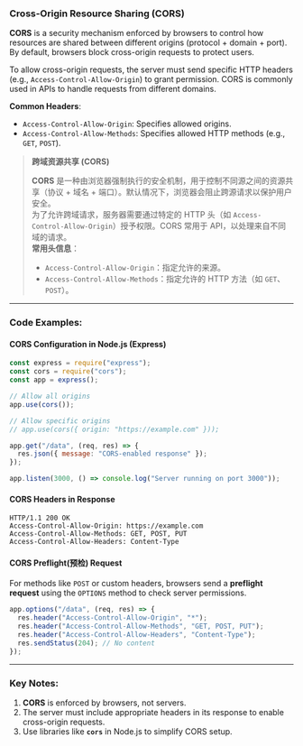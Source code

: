 ### Cross-Origin Resource Sharing (CORS)

<audio src="C:\Users\10691\Downloads\CORS is a secur.mp3"></audio>

**CORS** is a security mechanism enforced by browsers to control how resources are shared between different origins (protocol + domain + port). By default, browsers block cross-origin requests to protect users. 

To allow cross-origin requests, the server must send specific HTTP headers (e.g., `Access-Control-Allow-Origin`) to grant permission. CORS is commonly used in APIs to handle requests from different domains.

**Common Headers**:  

- `Access-Control-Allow-Origin`: Specifies allowed origins.  
- `Access-Control-Allow-Methods`: Specifies allowed HTTP methods (e.g., `GET`, `POST`).  

> **跨域资源共享 (CORS)**  
>
> <audio src="C:\Users\10691\Downloads\CORS 是一种由浏览器强制执.mp3"></audio>
>
> **CORS** 是一种由浏览器强制执行的安全机制，用于控制不同源之间的资源共享（协议 + 域名 + 端口）。默认情况下，浏览器会阻止跨源请求以保护用户安全。  
> 为了允许跨域请求，服务器需要通过特定的 HTTP 头（如 `Access-Control-Allow-Origin`）授予权限。CORS 常用于 API，以处理来自不同域的请求。  
> **常用头信息**：  
>
> - `Access-Control-Allow-Origin`：指定允许的来源。  
> - `Access-Control-Allow-Methods`：指定允许的 HTTP 方法（如 `GET`、`POST`）。

---

### Code Examples:

#### **CORS Configuration in Node.js (Express)**

<audio src="C:\Users\10691\Downloads\这段代码展示了如何使用`Exp.mp3"></audio>

```javascript
const express = require("express");
const cors = require("cors");
const app = express();

// Allow all origins
app.use(cors());

// Allow specific origins
// app.use(cors({ origin: "https://example.com" }));

app.get("/data", (req, res) => {
  res.json({ message: "CORS-enabled response" });
});

app.listen(3000, () => console.log("Server running on port 3000"));
```

#### **CORS Headers in Response**

<audio src="C:\Users\10691\Downloads\这段HTTP响应头展示了跨域资.mp3"></audio>

```http
HTTP/1.1 200 OK
Access-Control-Allow-Origin: https://example.com
Access-Control-Allow-Methods: GET, POST, PUT
Access-Control-Allow-Headers: Content-Type
```

#### **CORS Preflight(预检) Request**
For methods like `POST` or custom headers, browsers send a **preflight request** using the `OPTIONS` method to check server permissions.

<audio src="C:\Users\10691\Downloads\这段代码展示了如何处理跨域预检.mp3"></audio>

```javascript
app.options("/data", (req, res) => {
  res.header("Access-Control-Allow-Origin", "*");
  res.header("Access-Control-Allow-Methods", "GET, POST, PUT");
  res.header("Access-Control-Allow-Headers", "Content-Type");
  res.sendStatus(204); // No content
});
```

---

### Key Notes:

<audio src="C:\Users\10691\Downloads\1.  __CORS__ is.mp3"></audio>

1. **CORS** is enforced by browsers, not servers.  
2. The server must include appropriate headers in its response to enable cross-origin requests.  
3. Use libraries like **`cors`** in Node.js to simplify CORS setup.